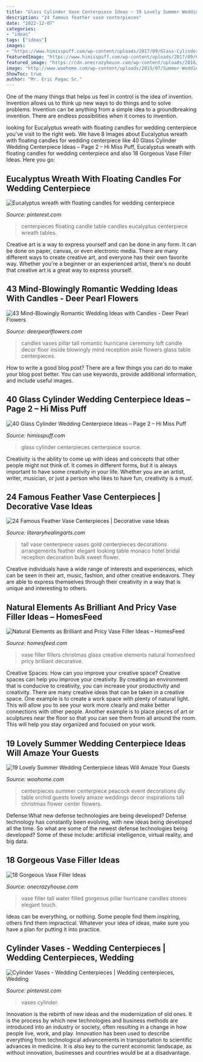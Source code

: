 ```yaml
---
title: "Glass Cylinder Vase Centerpiece Ideas ~ 19 Lovely Summer Wedding Centerpiece Ideas Will Amaze Your Guests"
description: "24 famous feather vase centerpieces"
date: "2022-12-07"
categories:
- "ideas"
tags: ["ideas"]
images:
- "https://www.himisspuff.com/wp-content/uploads/2017/09/Glass-Cylinders-Wedding-Centerpieces-15.jpg"
featuredImage: "https://www.himisspuff.com/wp-content/uploads/2017/09/Glass-Cylinders-Wedding-Centerpieces-15.jpg"
featured_image: "https://cdn.onecrazyhouse.com/wp-content/uploads/2016/04/vase-filler-ideas-3.jpg"
image: "http://www.woohome.com/wp-content/uploads/2015/07/Summer-Wedding-Centerpiece-Ideas-Woohome-14.jpg"
ShowToc: true
author: "Mr. Eric Pagac Sr."
---
```



One of the many things that helps us feel in control is the idea of invention. Invention allows us to think up new ways to do things and to solve problems. Invention can be anything from a simple idea to a groundbreaking invention. There are endless possibilities when it comes to invention. 

	

		
looking for Eucalyptus wreath with floating candles for wedding centerpiece you've visit to the right web. We have 8 Images about Eucalyptus wreath with floating candles for wedding centerpiece like 40 Glass Cylinder Wedding Centerpiece Ideas – Page 2 – Hi Miss Puff, Eucalyptus wreath with floating candles for wedding centerpiece and also 18 Gorgeous Vase Filler Ideas. Here you go:
		
    
## Eucalyptus Wreath With Floating Candles For Wedding Centerpiece

<img loading=lazy src="https://i.pinimg.com/736x/f9/fa/ff/f9faff5645aba781931f166bc8b11af0.jpg" onerror="this.onerror=null;this.src='https://tse4.mm.bing.net/th?id=OIP.iPjX7euc2J53GEQWEBoFjQAAAA&amp;pid=15.1';" alt="Eucalyptus wreath with floating candles for wedding centerpiece">

_Source: pinterest.com_

>centerpieces floating candle table candles eucalyptus centerpiece wreath tables. 

	

Creative art is a way to express yourself and can be done in any form. It can be done on paper, canvas, or even electronic media. There are many different ways to create creative art, and everyone has their own favorite way. Whether you're a beginner or an experienced artist, there's no doubt that creative art is a great way to express yourself.

    
## 43 Mind-Blowingly Romantic Wedding Ideas With Candles - Deer Pearl Flowers

<img loading=lazy src="https://www.deerpearlflowers.com/wp-content/uploads/2015/04/pillar-candles-in-hurricane-vases.jpg" onerror="this.onerror=null;this.src='https://tse4.mm.bing.net/th?id=OIP.MTJ8qWMZxpvqXgNV1fhe3wHaLI&amp;pid=15.1';" alt="43 Mind-Blowingly Romantic Wedding Ideas with Candles - Deer Pearl Flowers">

_Source: deerpearlflowers.com_

>candles vases pillar tall romantic hurricane ceremony loft candle decor floor inside blowingly mind reception aisle flowers glass table centerpieces. 

	

How to write a good blog post?
There are a few things you can do to make your blog post better. You can use keywords, provide additional information, and include useful images.

    
## 40 Glass Cylinder Wedding Centerpiece Ideas – Page 2 – Hi Miss Puff

<img loading=lazy src="https://www.himisspuff.com/wp-content/uploads/2017/09/Glass-Cylinders-Wedding-Centerpieces-15.jpg" onerror="this.onerror=null;this.src='https://tse3.mm.bing.net/th?id=OIP.wXoS0xviKJz83dP3hkTYgQHaKS&amp;pid=15.1';" alt="40 Glass Cylinder Wedding Centerpiece Ideas – Page 2 – Hi Miss Puff">

_Source: himisspuff.com_

>glass cylinder centerpieces centerpiece source. 

	

Creativity is the ability to come up with ideas and concepts that other people might not think of. It comes in different forms, but it is always important to have some creativity in your life. Whether you are an artist, writer, musician, or just a person who likes to have fun, creativity is a must.

    
## 24 Famous Feather Vase Centerpieces | Decorative Vase Ideas

<img loading=lazy src="https://www.literaryhealingarts.com/wp-content/uploads/feather-vase-centerpieces-of-sweet-looking-tall-vase-centerpiece-party-decorations-surprising-regarding-extraordinary-tall-vase-centerpiece-gold-bridal-ideas-pinterest-scheme-of-arrangements.jpg" onerror="this.onerror=null;this.src='https://tse1.mm.bing.net/th?id=OIP.ezN6PKuPwCwh5DKfjQ4rZwHaLH&amp;pid=15.1';" alt="24 Famous Feather Vase Centerpieces | Decorative vase Ideas">

_Source: literaryhealingarts.com_

>tall vase centerpiece vases gold centerpieces decorations arrangements feather elegant looking table monaco hotel bridal reception decoration bulk sweet flower. 

	

Creative individuals have a wide range of interests and experiences, which can be seen in their art, music, fashion, and other creative endeavors. They are able to express themselves through their creativity in a way that is unique and interesting to others.

    
## Natural Elements As Brilliant And Pricy Vase Filler Ideas – HomesFeed

<img loading=lazy src="https://homesfeed.com/wp-content/uploads/2015/12/Colorful-hair-tighters-as-creative-and-creative-glass-vase-fillers.jpg" onerror="this.onerror=null;this.src='https://tse3.mm.bing.net/th?id=OIP.eoVKdV0vBUDlU6Vy4Z9IowHaLF&amp;pid=15.1';" alt="Natural Elements as Brilliant and Pricy Vase Filler Ideas – HomesFeed">

_Source: homesfeed.com_

>vase filler fillers christmas glass creative elements natural homesfeed pricy brilliant decorative. 

	

Creative Spaces: How can you improve your creative space?
Creative spaces can help you improve your creativity. By creating an environment that is conducive to creativity, you can increase your productivity and creativity. There are many creative ideas that can be taken in a creative space. One example is to create a work space with plenty of natural light. This will allow you to see your work more clearly and make better connections with other people. Another example is to place pieces of art or sculptures near the floor so that you can see them from all around the room. This will help you stay organized and focused on your work.

    
## 19 Lovely Summer Wedding Centerpiece Ideas Will Amaze Your Guests

<img loading=lazy src="http://www.woohome.com/wp-content/uploads/2015/07/Summer-Wedding-Centerpiece-Ideas-Woohome-14.jpg" onerror="this.onerror=null;this.src='https://tse4.mm.bing.net/th?id=OIP.8WBAERcL6RrN4PWSyI59NQHaLH&amp;pid=15.1';" alt="19 Lovely Summer Wedding Centerpiece Ideas Will Amaze Your Guests">

_Source: woohome.com_

>centerpieces summer centerpiece peacock event decorations diy table orchid guests lovely amaze weddings decor inspirations tall christmas flower center flowers. 

	

Defense:What new defense technologies are being developed?
Defense technology has constantly been evolving, with new ideas being developed all the time. So what are some of the newest defense technologies being developed? Some of these include: artificial intelligence, virtual reality, and big data.

    
## 18 Gorgeous Vase Filler Ideas

<img loading=lazy src="https://cdn.onecrazyhouse.com/wp-content/uploads/2016/04/vase-filler-ideas-3.jpg" onerror="this.onerror=null;this.src='https://tse4.mm.bing.net/th?id=OIP.KII8N_gKYMmFB9vyROXMiwAAAA&amp;pid=15.1';" alt="18 Gorgeous Vase Filler Ideas">

_Source: onecrazyhouse.com_

>vase filler tall water filled gorgeous pillar hurricane candles stones elegant touch. 

	

Ideas can be everything, or nothing. Some people find them inspiring, others find them impractical. Whatever your idea of ideas, make sure you have a plan for putting it into practice.

    
## Cylinder Vases - Wedding Centerpieces | Wedding Centerpieces, Wedding

<img loading=lazy src="https://i.pinimg.com/736x/47/a7/06/47a70632bc944d08d2f2a97ae9f9ef01--winter-themed-wedding-black-white-weddings.jpg" onerror="this.onerror=null;this.src='https://tse1.mm.bing.net/th?id=OIP.z7SiTmUBhU0aVmvuPj_KPAHaNJ&amp;pid=15.1';" alt="Cylinder Vases - Wedding Centerpieces | Wedding centerpieces, Wedding">

_Source: pinterest.com_

>vases cylinder. 

	

Innovation is the rebirth of new ideas and the modernization of old ones. It is the process by which new technologies and business methods are introduced into an industry or society, often resulting in a change in how people live, work, and play. Innovation has been used to describe everything from technological advancements in transportation to scientific advances in medicine. It is also key to the current economic landscape, as without innovation, businesses and countries would be at a disadvantage.

